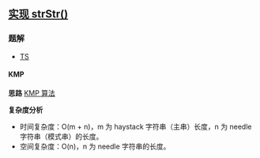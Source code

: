 ## [实现 strStr()](https://leetcode.cn/problems/implement-strstr/)
### 题解
+ [TS](../../ts/128/28.ts)

#### KMP
**思路**
[KMP 算法](https://oi-wiki.org/string/kmp/)

**复杂度分析**
+ 时间复杂度：O(m + n)，m 为 haystack 字符串（主串）长度，n 为 needle 字符串（模式串）的长度。
+ 空间复杂度：O(n)，n 为 needle 字符串的长度。